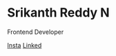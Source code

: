 <body>
    <h1>Srikanth Reddy N</h1>
    <p>Frontend Developer</p>
    <a href="https://github.com/srikstar/srikstar/edit/main/README.md" target="_blank">Insta</a>
    <a href="https://github.com/srikstar/srikstar/edit/main/README.md" target="_blank">Linked</a>
</body>
